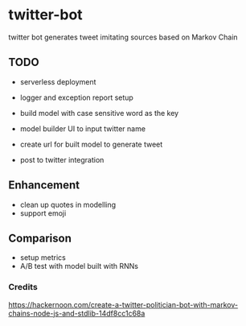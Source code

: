 # twitter-bot
twitter bot generates tweet imitating sources based on Markov Chain

## TODO
* serverless deployment
* logger and exception report setup
* build model with case sensitive word as the key
* model builder UI to input twitter name
* create url for built model to generate tweet

* post to twitter integration

## Enhancement
* clean up quotes in modelling
* support emoji

## Comparison
* setup metrics
* A/B test with model built with RNNs

### Credits
https://hackernoon.com/create-a-twitter-politician-bot-with-markov-chains-node-js-and-stdlib-14df8cc1c68a

